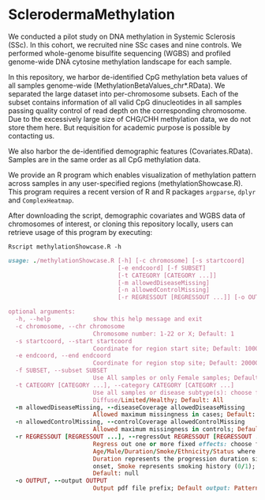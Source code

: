 # SclerodermaMethylation

We conducted a pilot study on DNA methylation in Systemic Sclerosis (SSc). In this cohort, we recruited nine SSc cases and nine controls. We performed whole-genome bisulfite sequencing (WGBS) and profiled genome-wide DNA cytosine methylation landscape for each sample.

In this repository, we harbor de-identified CpG methylation beta values of all samples genome-wide (MethylationBetaValues_chr*.RData). We separated the large dataset into per-chromosome subsets. Each of the subset contains information of all valid CpG dinucleotides in all samples passing quality control of read depth on the corresponding chromosome. Due to the excessively large size of CHG/CHH methylation data, we do not store them here. But requisition for academic purpose is possible by contacting us.

We also harbor the de-identified demographic features (Covariates.RData). Samples are in the same order as all CpG methylation data.

We provide an R program which enables visualization of methylation pattern across samples in any user-specified regions (methylationShowcase.R). This program requires a recent version of R and R packages `argparse`, `dplyr` and `ComplexHeatmap`.

After downloading the script, demographic covariates and WGBS data of chromosomes of interest, or cloning this repository locally, users can retrieve usage of this program by executing: 

    Rscript methylationShowcase.R -h
```ruby
usage: ./methylationShowcase.R [-h] [-c chromosome] [-s startcoord]
                               [-e endcoord] [-f SUBSET]
                               [-t CATEGORY [CATEGORY ...]]
                               [-m allowedDiseaseMissing]
                               [-n allowedControlMissing]
                               [-r REGRESSOUT [REGRESSOUT ...]] [-o OUTPUT]

optional arguments:
  -h, --help            show this help message and exit
  -c chromosome, --chr chromosome
                        Chromosome number: 1-22 or X; Default: 1
  -s startcoord, --start startcoord
                        Coordinate for region start site; Default: 10000
  -e endcoord, --end endcoord
                        Coordinate for region stop site; Default: 20000
  -f SUBSET, --subset SUBSET
                        Use All samples or only Female samples; Default: All
  -t CATEGORY [CATEGORY ...], --category CATEGORY [CATEGORY ...]
                        Use all samples or disease subtype(s): choose from
                        Diffuse/Limited/Healthy; Default: All
  -m allowedDiseaseMissing, --diseaseCoverage allowedDiseaseMissing
                        Allowed maximum missingness in cases; Default: 0
  -n allowedControlMissing, --controlCoverage allowedControlMissing
                        Allowed maximum missingness in controls; Default: 0
  -r REGRESSOUT [REGRESSOUT ...], --regressOut REGRESSOUT [REGRESSOUT ...]
                        Regress out one or more fixed effects: choose from
                        Age/Male/Duration/Smoke/Ethnicity/Status where
                        Duration represents the progression duration since SSc
                        onset, Smoke represents smoking history (0/1);
                        Default: null
  -o OUTPUT, --output OUTPUT
                        Output pdf file prefix; Default output: Pattern.pdf
 ```
